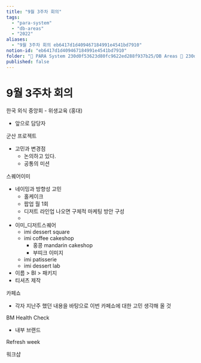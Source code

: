 ```yaml
---
title: "9월 3주차 회의"
tags:
  - "para-system"
  - "db-areas"
  - "2022"
aliases:
  - "9월 3주차 회의 eb6417d1d409467184991e4541bd7910"
notion-id: "eb6417d1d409467184991e4541bd7910"
folder: "🚀 PARA System 230d0f53623d80fc9622ed288f937b25/DB Areas 🔲 230d0f53623d812fa0e9f500c4679623/(주) 음 66e9b539f26a4b65b785de77451613c8/내부 워크숍 및 회의 c09642829cbb460caade3d89d7122a12/사무실 주간 회의 c5027ddb44b24c63b8a52c69ad7b16c0/2022 회의 26beae718346447fa8aac349f5d51866"
published: false
---
```


# 9월 3주차 회의

한국 외식 중앙회 - 위생교육 (홍대)

* 앞으로 담당자

군산 프로젝트

* 고민과 변경점
  * 논의하고 있다.
  * 공통의 미션

스퀘어이미

* 네이밍과 방향성 고민
  * 홀케이크
  * 팝업 월 1회
  * 디저트 라인업 나오면 구체적 마케팅 방안 구성
  *
* 이미\_디저트스퀘어
  * imi dessert square
  * imi coffee cakeshop
    * 홍콩 mandarin cakeshop
    * 부띠크 이미지
  * imi patisserie
  * imi dessert lab
* 이름 > BI > 패키지
* 티셔츠 제작

카페쇼

* 각자 지난주 했던 내용을 바탕으로  이번 카페쇼에 대한 고민 생각해 올 것

BM Health Check

* 내부 브랜드

Refresh week

워크샵
